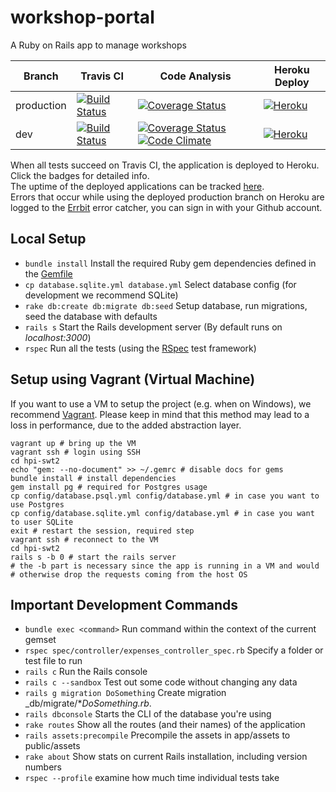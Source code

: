 # workshop-portal

A Ruby on Rails app to manage workshops

| Branch     | Travis CI                   | Code Analysis                                                    | Heroku Deploy         | 
| ---------- | --------------------------- | ---------------------------------------------------------------- | --------------------- | 
| production | [![Build Status][tsp]][tup] | [![Coverage Status][covsp]][covup]                               | [![Heroku][hsp]][hup] |
| dev        | [![Build Status][tsd]][tud] | [![Coverage Status][covsd]][covud] [![Code Climate][ccsd]][ccud] | [![Heroku][hsp]][hud] |

<!-- There is no way to specify a branch directly, see https://github.com/travis-ci/travis-ci/issues/1996 -->
[tup]: https://travis-ci.org/hpi-schuelerklub/workshop-portal/branches
[tud]: https://travis-ci.org/hpi-schuelerklub/workshop-portal/branches
[tsp]: https://travis-ci.org/hpi-schuelerklub/workshop-portal.svg?branch=production
[tsd]: https://travis-ci.org/hpi-schuelerklub/workshop-portal.svg?branch=dev

[covup]: https://coveralls.io/github/hpi-schuelerklub/workshop-portal?branch=production
[covud]: https://coveralls.io/github/hpi-schuelerklub/workshop-portal?branch=dev
[covsp]: https://coveralls.io/repos/github/hpi-schuelerklub/workshop-portal/badge.svg?branch=production
[covsd]: https://coveralls.io/repos/github/hpi-schuelerklub/workshop-portal/badge.svg?branch=dev

[ccud]: https://codeclimate.com/github/hpi-schuelerklub/workshop-portal/issues
[ccsd]: https://codeclimate.com/github/hpi-schuelerklub/workshop-portal/badges/gpa.svg

[hup]: http://workshopportal.herokuapp.com/
[hud]: http://workshopportal-dev.herokuapp.com/
[hsp]: https://heroku-badge.herokuapp.com/?app=workshopportal&svg=1
[hsd]: https://heroku-badge.herokuapp.com/?app=workshopportal-dev&svg=1


When all tests succeed on Travis CI, the application is deployed to Heroku. Click the badges for detailed info. <br>
The uptime of the deployed applications can be tracked [here](https://stats.uptimerobot.com/pg2gDuQZQ). <br>
Errors that occur while using the deployed production branch on Heroku are logged to the [Errbit](http://swt2-errbit-2016.herokuapp.com/) error catcher, you can sign in with your Github account.

## Local Setup

* `bundle install` Install the required Ruby gem dependencies defined in the [Gemfile](https://github.com/hpi-schuelerklub/workshop-portal/blob/production/Gemfile)
* `cp database.sqlite.yml database.yml` Select database config (for development we recommend SQLite) 
* `rake db:create db:migrate db:seed` Setup database, run migrations, seed the database with defaults
* `rails s` Start the Rails development server (By default runs on _localhost:3000_)
* `rspec` Run all the tests (using the [RSpec](http://rspec.info/) test framework)

## Setup using Vagrant (Virtual Machine)

If you want to use a VM to setup the project (e.g. when on Windows), we recommend [Vagrant](https://www.vagrantup.com/).
Please keep in mind that this method may lead to a loss in performance, due to the added abstraction layer.

```
vagrant up # bring up the VM
vagrant ssh # login using SSH
cd hpi-swt2
echo "gem: --no-document" >> ~/.gemrc # disable docs for gems
bundle install # install dependencies
gem install pg # required for Postgres usage
cp config/database.psql.yml config/database.yml # in case you want to use Postgres
cp config/database.sqlite.yml config/database.yml # in case you want to user SQLite
exit # restart the session, required step
vagrant ssh # reconnect to the VM
cd hpi-swt2
rails s -b 0 # start the rails server
# the -b part is necessary since the app is running in a VM and would
# otherwise drop the requests coming from the host OS
```

## Important Development Commands
* `bundle exec <command>` Run command within the context of the current gemset
* `rspec spec/controller/expenses_controller_spec.rb` Specify a folder or test file to run
* `rails c` Run the Rails console
* `rails c --sandbox` Test out some code without changing any data
* `rails g migration DoSomething` Create migration _db/migrate/*_DoSomething.rb_.
* `rails dbconsole` Starts the CLI of the database you're using
* `rake routes` Show all the routes (and their names) of the application
* `rails assets:precompile` Precompile the assets in app/assets to public/assets
* `rake about` Show stats on current Rails installation, including version numbers
* `rspec --profile` examine how much time individual tests take
